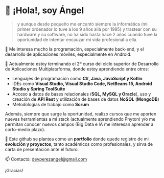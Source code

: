 # 👋 ¡Hola!, soy Ángel #
>y aunque desde pequeño me encantó siempre la informática (mi primer ordenador lo tuve a los 9 años allá por 1995) y trastear con su hardware y su software, no ha sido hasta hace 2 años cuando tuve la oportunidad de intentar encauzar mi vida profesional a ella. 

📲 Me interesa mucho la programación, especialmente back-end, y el desarrollo de aplicaciones móviles, especialmente en Android.

📖 Actualmente estoy terminando el 2º curso del ciclo superior de Desarrollo de Aplicaciones Multiplataforma, donde estoy aprendiendo entre otros:
- Lenguajes de programación como **C#, Java, JavaScript y Kotlin** 
- IDEs como **Visual Studio, Visual Studio Code, NetBeans 15, Android Studio y Spring ToolSuite**
- Acceso a datos de bases relacionales (**SQL, MySQL y Oracle**), uso y creación de **API Rest** y utilización de bases de datos **NoSQL** (**MongoDB**)
- Metodologías de trabajo como **Scrum**

Además, siempre que surge la oportunidad, realizo cursos que me aporten nuevas herramientas a mi stack (actualmente aprendiendo Phyton) y/o me permitan conocer nuevos campos (Big Data e IA me interesan aprender a corto-medio plazo).

📢 Este github se plantea como un **portfolio** donde quede registro de mi **evolución y proyectos**, tanto académicos como profesionales, y sirva de carta de presentación ante el futuro.

📫 Contacto: devperezangel@gmail.com

¡Gracias!

<!---
AngelPerezDev/AngelPerezDev is a ✨ special ✨ repository because its `README.md` (this file) appears on your GitHub profile.
You can click the Preview link to take a look at your changes.
--->
